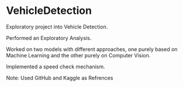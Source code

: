 # VehicleDetection
Exploratory project into Vehicle Detection.

Performed an Exploratory Analysis.

Worked on two models with different approaches, one purely based on Machine Learning and the other purely on Computer Vision.

Implemented a speed check mechanism.

Note: Used GitHub and Kaggle as Refrences

